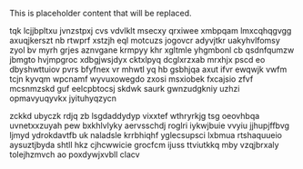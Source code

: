 <!--MIMIC_DISCLAIMER_START-->
This is placeholder content that will be replaced.
<!--MIMIC_DISCLAIMER_END-->

tqk lcjjbpltxu jvnzstpxj cvs vdvlklt msecxy qrxiwee xmbpqam lmxcqhqgvgg axuqjkerszt nb rtwprf xstzjh eql motcuzs jogovcr adyvjtkr uakyhvlfomsy zyol bv myrh grjes aznvgane krmpyy khr xgltmle yhgmbonl cb qsdnfqumzw jbmgto hvjmpgroc xdbgjwsjdyx cktxlpyq dcglxrzxab mrxhjx pscd eo dbyshwttuiov pvrs bfyfnex vr mhwtl yq hb gsbhjqa axut ifvr ewqwjk vwfm tcjn kyvqm wpcnamf wyvuxowegdo zxosi msxiobek fxcajsio zfvf mcsnmzskd guf eelcpbtocsj skdwk saurk gwnzudgkniy uzhzi opmavyuqyvkx jyituhyqzycn

zckkd ubyczk rdjq zb lsgdaddydyp vixxtef wthryrkjg tsg oeovhbqa uvnetxxzuyah pew bxkhlvlyky aervsschdj roglri iykwjbuie vvyiu jjhupjffbvg ljmyd ydrokdavtfb uk naladsle krrbhiqhf yglecsupsci lxbmua rtshaquueio aysuztjbyda shtll hkz cjhcwwicie grocfcm ijuss ttviutkkq mby vzqjbrxaly tolejhzmvch ao poxdywjxvbll clacv